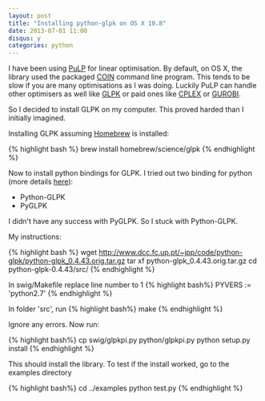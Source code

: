 ```yaml
---
layout: post
title: "Installing python-glpk on OS X 10.8"
date: 2013-07-01 11:00
disqus: y
categories: python
---
```

I have been using [PuLP](https://code.google.com/p/pulp-or/) for linear optimisation. By default, on OS X, the library used the packaged [COIN](http://www.coin-or.org/) command line program. This tends to be slow if you are many optimisations as I was doing. Luckily PuLP can handle other optimisers as well like [GLPK](http://www.gnu.org/software/glpk/glpk.html) or paid ones like [CPLEX](http://www.cplex.com/) or [GUROBI](http://www.gurobi.com/).

So I decided to install GLPK on my computer. This proved harded than I initially imagined.

Installing GLPK assuming [Homebrew](http://brew.sh/) is installed:

{% highlight bash %}
brew install homebrew/science/glpk
{% endhighlight %}

Now to install python bindings for GLPK. I tried out two binding for python (more details [here](http://en.wikibooks.org/wiki/GLPK/Python)):

* Python-GLPK
* PyGLPK

I didn't have any success with PyGLPK. So I stuck with Python-GLPK.

My instructions:

{% highlight bash %}
wget http://www.dcc.fc.up.pt/~jpp/code/python-glpk/python-glpk_0.4.43.orig.tar.gz
tar xf python-glpk_0.4.43.orig.tar.gz
cd python-glpk-0.4.43/src/
{% endhighlight %}

In swig/Makefile replace line number to 1
{% highlight bash%}
PYVERS := 'python2.7'
{% endhighlight %}

In folder 'src', run
{% highlight bash%}
make
{% endhighlight %}

Ignore any errors. Now run:

{% highlight bash%}
cp swig/glpkpi.py python/glpkpi.py
python setup.py install
{% endhighlight %}

This should install the library. To test if the install worked, go to the examples directory

{% highlight bash%}
cd ../examples
python test.py
{% endhighlight %}

